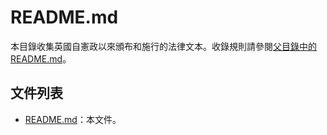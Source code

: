 # README.md

本目錄收集英國自憲政以來頒布和施行的法律文本。收錄規則請參閱[父目錄中的
README.md](../README.md)。

## 文件列表

* [README.md](README.md)：本文件。
